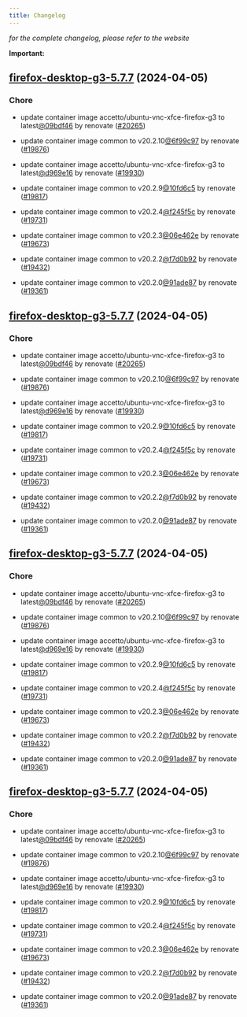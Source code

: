 ```yaml
---
title: Changelog
---
```



*for the complete changelog, please refer to the website*

**Important:**


## [firefox-desktop-g3-5.7.7](https://github.com/truecharts/charts/compare/firefox-desktop-g3-5.6.0...firefox-desktop-g3-5.7.7) (2024-04-05)

### Chore



- update container image accetto/ubuntu-vnc-xfce-firefox-g3 to latest[@09bdf46](https://github.com/09bdf46) by renovate ([#20265](https://github.com/truecharts/charts/issues/20265))

- update container image common to v20.2.10[@6f99c97](https://github.com/6f99c97) by renovate ([#19876](https://github.com/truecharts/charts/issues/19876))

- update container image accetto/ubuntu-vnc-xfce-firefox-g3 to latest[@d969e16](https://github.com/d969e16) by renovate ([#19930](https://github.com/truecharts/charts/issues/19930))

- update container image common to v20.2.9[@10fd6c5](https://github.com/10fd6c5) by renovate ([#19817](https://github.com/truecharts/charts/issues/19817))

- update container image common to v20.2.4[@f245f5c](https://github.com/f245f5c) by renovate ([#19731](https://github.com/truecharts/charts/issues/19731))

- update container image common to v20.2.3[@06e462e](https://github.com/06e462e) by renovate ([#19673](https://github.com/truecharts/charts/issues/19673))

- update container image common to v20.2.2[@f7d0b92](https://github.com/f7d0b92) by renovate ([#19432](https://github.com/truecharts/charts/issues/19432))

- update container image common to v20.2.0[@91ade87](https://github.com/91ade87) by renovate ([#19361](https://github.com/truecharts/charts/issues/19361))


## [firefox-desktop-g3-5.7.7](https://github.com/truecharts/charts/compare/firefox-desktop-g3-5.6.0...firefox-desktop-g3-5.7.7) (2024-04-05)

### Chore



- update container image accetto/ubuntu-vnc-xfce-firefox-g3 to latest[@09bdf46](https://github.com/09bdf46) by renovate ([#20265](https://github.com/truecharts/charts/issues/20265))

- update container image common to v20.2.10[@6f99c97](https://github.com/6f99c97) by renovate ([#19876](https://github.com/truecharts/charts/issues/19876))

- update container image accetto/ubuntu-vnc-xfce-firefox-g3 to latest[@d969e16](https://github.com/d969e16) by renovate ([#19930](https://github.com/truecharts/charts/issues/19930))

- update container image common to v20.2.9[@10fd6c5](https://github.com/10fd6c5) by renovate ([#19817](https://github.com/truecharts/charts/issues/19817))

- update container image common to v20.2.4[@f245f5c](https://github.com/f245f5c) by renovate ([#19731](https://github.com/truecharts/charts/issues/19731))

- update container image common to v20.2.3[@06e462e](https://github.com/06e462e) by renovate ([#19673](https://github.com/truecharts/charts/issues/19673))

- update container image common to v20.2.2[@f7d0b92](https://github.com/f7d0b92) by renovate ([#19432](https://github.com/truecharts/charts/issues/19432))

- update container image common to v20.2.0[@91ade87](https://github.com/91ade87) by renovate ([#19361](https://github.com/truecharts/charts/issues/19361))


## [firefox-desktop-g3-5.7.7](https://github.com/truecharts/charts/compare/firefox-desktop-g3-5.6.0...firefox-desktop-g3-5.7.7) (2024-04-05)

### Chore



- update container image accetto/ubuntu-vnc-xfce-firefox-g3 to latest[@09bdf46](https://github.com/09bdf46) by renovate ([#20265](https://github.com/truecharts/charts/issues/20265))

- update container image common to v20.2.10[@6f99c97](https://github.com/6f99c97) by renovate ([#19876](https://github.com/truecharts/charts/issues/19876))

- update container image accetto/ubuntu-vnc-xfce-firefox-g3 to latest[@d969e16](https://github.com/d969e16) by renovate ([#19930](https://github.com/truecharts/charts/issues/19930))

- update container image common to v20.2.9[@10fd6c5](https://github.com/10fd6c5) by renovate ([#19817](https://github.com/truecharts/charts/issues/19817))

- update container image common to v20.2.4[@f245f5c](https://github.com/f245f5c) by renovate ([#19731](https://github.com/truecharts/charts/issues/19731))

- update container image common to v20.2.3[@06e462e](https://github.com/06e462e) by renovate ([#19673](https://github.com/truecharts/charts/issues/19673))

- update container image common to v20.2.2[@f7d0b92](https://github.com/f7d0b92) by renovate ([#19432](https://github.com/truecharts/charts/issues/19432))

- update container image common to v20.2.0[@91ade87](https://github.com/91ade87) by renovate ([#19361](https://github.com/truecharts/charts/issues/19361))


## [firefox-desktop-g3-5.7.7](https://github.com/truecharts/charts/compare/firefox-desktop-g3-5.6.0...firefox-desktop-g3-5.7.7) (2024-04-05)

### Chore



- update container image accetto/ubuntu-vnc-xfce-firefox-g3 to latest[@09bdf46](https://github.com/09bdf46) by renovate ([#20265](https://github.com/truecharts/charts/issues/20265))

- update container image common to v20.2.10[@6f99c97](https://github.com/6f99c97) by renovate ([#19876](https://github.com/truecharts/charts/issues/19876))

- update container image accetto/ubuntu-vnc-xfce-firefox-g3 to latest[@d969e16](https://github.com/d969e16) by renovate ([#19930](https://github.com/truecharts/charts/issues/19930))

- update container image common to v20.2.9[@10fd6c5](https://github.com/10fd6c5) by renovate ([#19817](https://github.com/truecharts/charts/issues/19817))

- update container image common to v20.2.4[@f245f5c](https://github.com/f245f5c) by renovate ([#19731](https://github.com/truecharts/charts/issues/19731))

- update container image common to v20.2.3[@06e462e](https://github.com/06e462e) by renovate ([#19673](https://github.com/truecharts/charts/issues/19673))

- update container image common to v20.2.2[@f7d0b92](https://github.com/f7d0b92) by renovate ([#19432](https://github.com/truecharts/charts/issues/19432))

- update container image common to v20.2.0[@91ade87](https://github.com/91ade87) by renovate ([#19361](https://github.com/truecharts/charts/issues/19361))